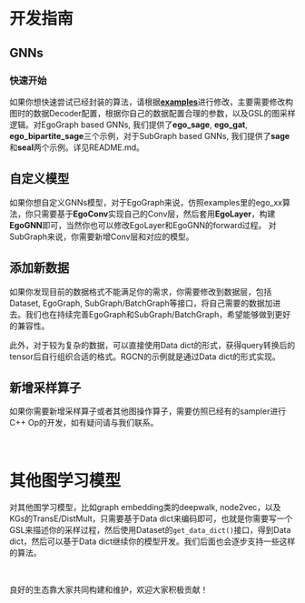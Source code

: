 # 开发指南

## GNNs
### 快速开始
如果你想快速尝试已经封装的算法，请根据[**examples**](../examples/tf)进行修改，主要需要修改构图时的数据Decoder配置，根据你自己的数据配置合理的参数，以及GSL的图采样逻辑。对EgoGraph based GNNs, 我们提供了**ego_sage**, **ego_gat**, **ego_bipartite_sage**三个示例，对于SubGraph based GNNs, 我们提供了**sage**和**seal**两个示例。详见README.md。
​

## 自定义模型
如果你想自定义GNNs模型，对于EgoGraph来说，仿照examples里的ego_xx算法，你只需要基于**EgoConv**实现自己的Conv层，然后套用**EgoLayer**，构建**EgoGNN**即可，当然你也可以修改EgoLayer和EgoGNN的forward过程。
对SubGraph来说，你需要新增Conv层和对应的模型。
​

## 添加新数据
如果你发现目前的数据格式不能满足你的需求，你需要修改到数据层，包括Dataset, EgoGraph, SubGraph/BatchGraph等接口，将自己需要的数据加进去。我们也在持续完善EgoGraph和SubGraph/BatchGraph，希望能够做到更好的兼容性。
​

此外，对于较为复杂的数据，可以直接使用Data dict的形式，获得query转换后的tensor后自行组织合适的格式。RGCN的示例就是通过Data dict的形式实现。
​

## 新增采样算子
如果你需要新增采样算子或者其他图操作算子，需要仿照已经有的sampler进行C++ Op的开发，如有疑问请与我们联系。


​

# 其他图学习模型

对其他图学习模型，比如graph embedding类的deepwalk, node2vec，以及KGs的TransE/DistMult，只需要基于Data dict来编码即可，也就是你需要写一个GSL来描述你的采样过程，然后使用Dataset的`get_data_dict()`接口，得到Data dict，然后可以基于Data dict继续你的模型开发。我们后面也会逐步支持一些这样的算法。
​

​

良好的生态靠大家共同构建和维护，欢迎大家积极贡献！
